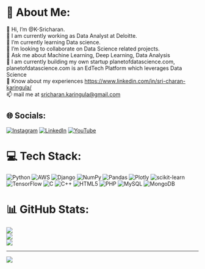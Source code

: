 # 💫 About Me:
👋 Hi, I’m @K-Sricharan.<br>🔭 I am currently working as Data Analyst at Deloitte.<br>🌱 I’m currently learning Data science.<br>💞️ I’m looking to collaborate on Data Science related projects.<br>💬 Ask me about Machine Learning, Deep Learning, Data Analysis<br>👯 I am currently building my own startup planetofdatascience.com, planetofdatascience.com is an EdTech Platform which leverages Data Science <br>📄 Know about my experiences https://www.linkedin.com/in/sri-charan-karingula/<br>📫 mail me at sricharan.karingula@gmail.com


## 🌐 Socials:
[![Instagram](https://img.shields.io/badge/Instagram-%23E4405F.svg?logo=Instagram&logoColor=white)](https://www.instagram.com/charan_techstudio/) [![LinkedIn](https://img.shields.io/badge/LinkedIn-%230077B5.svg?logo=linkedin&logoColor=white)](https://www.linkedin.com/in/sri-charan-karingula/) [![YouTube](https://img.shields.io/badge/YouTube-%23FF0000.svg?logo=YouTube&logoColor=white)](https://www.youtube.com/@charan_techstudio) 

# 💻 Tech Stack:
![Python](https://img.shields.io/badge/python-3670A0?style=for-the-badge&logo=python&logoColor=ffdd54) ![AWS](https://img.shields.io/badge/AWS-%23FF9900.svg?style=for-the-badge&logo=amazon-aws&logoColor=white) ![Django](https://img.shields.io/badge/django-%23092E20.svg?style=for-the-badge&logo=django&logoColor=white) ![NumPy](https://img.shields.io/badge/numpy-%23013243.svg?style=for-the-badge&logo=numpy&logoColor=white) ![Pandas](https://img.shields.io/badge/pandas-%23150458.svg?style=for-the-badge&logo=pandas&logoColor=white) ![Plotly](https://img.shields.io/badge/Plotly-%233F4F75.svg?style=for-the-badge&logo=plotly&logoColor=white) ![scikit-learn](https://img.shields.io/badge/scikit--learn-%23F7931E.svg?style=for-the-badge&logo=scikit-learn&logoColor=white) ![TensorFlow](https://img.shields.io/badge/TensorFlow-%23FF6F00.svg?style=for-the-badge&logo=TensorFlow&logoColor=white) ![C](https://img.shields.io/badge/c-%2300599C.svg?style=for-the-badge&logo=c&logoColor=white) ![C++](https://img.shields.io/badge/c++-%2300599C.svg?style=for-the-badge&logo=c%2B%2B&logoColor=white) ![HTML5](https://img.shields.io/badge/html5-%23E34F26.svg?style=for-the-badge&logo=html5&logoColor=white) ![PHP](https://img.shields.io/badge/php-%23777BB4.svg?style=for-the-badge&logo=php&logoColor=white) ![MySQL](https://img.shields.io/badge/mysql-%2300f.svg?style=for-the-badge&logo=mysql&logoColor=white) ![MongoDB](https://img.shields.io/badge/MongoDB-%234ea94b.svg?style=for-the-badge&logo=mongodb&logoColor=white)
# 📊 GitHub Stats:
![](https://github-readme-stats.vercel.app/api?username=K-Sricharan&theme=dark&hide_border=false&include_all_commits=false&count_private=false)<br/>
![](https://github-readme-streak-stats.herokuapp.com/?user=K-Sricharan&theme=dark&hide_border=false)<br/>
![](https://github-readme-stats.vercel.app/api/top-langs/?username=K-Sricharan&theme=dark&hide_border=false&include_all_commits=false&count_private=false&layout=compact)

---
[![](https://visitcount.itsvg.in/api?id=K-Sricharan&icon=0&color=0)](https://visitcount.itsvg.in)

<!-- Proudly created with GPRM ( https://gprm.itsvg.in ) -->
